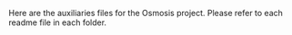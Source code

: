 Here are the auxiliaries files for the Osmosis project. Please refer to each readme file in each folder.
